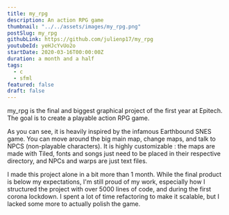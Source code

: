 ```yaml
---
title: my_rpg
description: An action RPG game
thumbnail: "../../assets/images/my_rpg.png"
postSlug: my_rpg
githubLink: https://github.com/julienp17/my_rpg
youtubeId: yeHJcYvUo2o
startDate: 2020-03-16T00:00:00Z
duration: a month and a half
tags:
  - c
  - sfml
featured: false
draft: false
---
```


my_rpg is the final and biggest graphical project of the first year at Epitech.
The goal is to create a playable action RPG game.

As you can see, it is heavily inspired by the infamous Earthbound SNES game.
You can move around the big main map, change maps, and talk to NPCS (non-playable characters).
It is highly customizable : the maps are made with Tiled, fonts and songs just need to be placed
in their respective directory, and NPCs and warps are just text files.

I made this project alone in a bit more than 1 month.
While the final product is below my expectations, I'm still proud of my work, especially how I structured
the project with over 5000 lines of code, and during the first corona lockdown.
I spent a lot of time refactoring to make it scalable, but I lacked some more to actually polish the game.